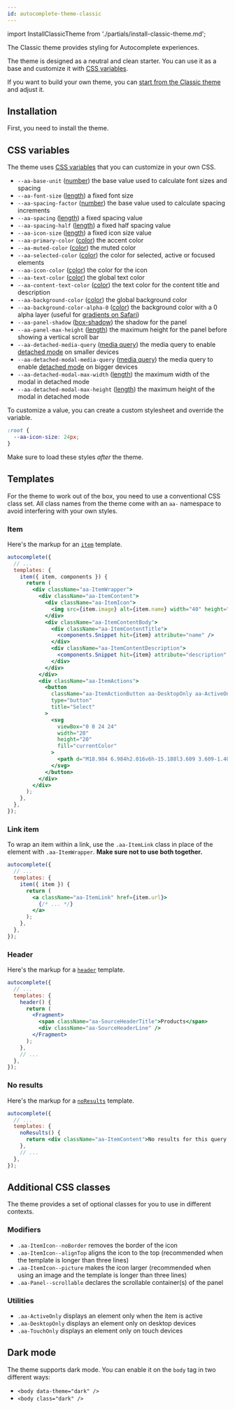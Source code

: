 ```yaml
---
id: autocomplete-theme-classic
---
```


import InstallClassicTheme from './partials/install-classic-theme.md';

The Classic theme provides styling for Autocomplete experiences.

The theme is designed as a neutral and clean starter. You can use it as a base and customize it with [CSS variables](https://developer.mozilla.org/en-US/docs/Web/CSS/Using_CSS_custom_properties).

If you want to build your own theme, you can [start from the Classic theme](https://github.com/algolia/autocomplete/tree/next/packages/autocomplete-theme-classic) and adjust it.

## Installation

First, you need to install the theme.

<InstallClassicTheme />

## CSS variables

The theme uses [CSS variables](https://developer.mozilla.org/en-US/docs/Web/CSS/Using_CSS_custom_properties) that you can customize in your own CSS.

- `--aa-base-unit` ([number](https://developer.mozilla.org/en-US/docs/Web/CSS/number)) the base value used to calculate font sizes and spacing
- `--aa-font-size` ([length](https://developer.mozilla.org/en-US/docs/Web/CSS/length)) a fixed font size
- `--aa-spacing-factor` ([number](https://developer.mozilla.org/en-US/docs/Web/CSS/number)) the base value used to calculate spacing increments
- `--aa-spacing` ([length](https://developer.mozilla.org/en-US/docs/Web/CSS/length)) a fixed spacing value
- `--aa-spacing-half` ([length](https://developer.mozilla.org/en-US/docs/Web/CSS/length)) a fixed half spacing value
- `--aa-icon-size` ([length](https://developer.mozilla.org/en-US/docs/Web/CSS/length)) a fixed icon size value
- `--aa-primary-color` ([color](https://developer.mozilla.org/en-US/docs/Web/CSS/color_value)) the accent color
- `--aa-muted-color` ([color](https://developer.mozilla.org/en-US/docs/Web/CSS/color_value)) the muted color
- `--aa-selected-color` ([color](https://developer.mozilla.org/en-US/docs/Web/CSS/color_value)) the color for selected, active or focused elements
- `--aa-icon-color` ([color](https://developer.mozilla.org/en-US/docs/Web/CSS/color_value)) the color for the icon
- `--aa-text-color` ([color](https://developer.mozilla.org/en-US/docs/Web/CSS/color_value)) the global text color
- `--aa-content-text-color` ([color](https://developer.mozilla.org/en-US/docs/Web/CSS/color_value)) the text color for the content title and description
- `--aa-background-color` ([color](https://developer.mozilla.org/en-US/docs/Web/CSS/color_value)) the global background color
- `--aa-background-color-alpha-0` ([color](https://developer.mozilla.org/en-US/docs/Web/CSS/color_value)) the background color with a 0 alpha layer (useful for [gradients on Safari](https://css-tricks.com/thing-know-gradients-transparent-black/))
- `--aa-panel-shadow` ([box-shadow](https://developer.mozilla.org/en-US/docs/Web/CSS/box-shadow)) the shadow for the panel
- `--aa-panel-max-height` ([length](https://developer.mozilla.org/en-US/docs/Web/CSS/length)) the maximum height for the panel before showing a vertical scroll bar
- `--aa-detached-media-query` ([media query](https://developer.mozilla.org/en-US/docs/Web/CSS/Media_Queries)) the media query to enable [detached mode](detached-mode) on smaller devices
- `--aa-detached-modal-media-query` ([media query](https://developer.mozilla.org/en-US/docs/Web/CSS/Media_Queries)) the media query to enable [detached mode](detached-mode) on bigger devices
- `--aa-detached-modal-max-width` ([length](https://developer.mozilla.org/en-US/docs/Web/CSS/length)) the maximum width of the modal in detached mode
- `--aa-detached-modal-max-height` ([length](https://developer.mozilla.org/en-US/docs/Web/CSS/length)) the maximum height of the modal in detached mode

To customize a value, you can create a custom stylesheet and override the variable.

```css title="CSS"
:root {
  --aa-icon-size: 24px;
}
```

Make sure to load these styles _after_ the theme.

## Templates

For the theme to work out of the box, you need to use a conventional CSS class set. All class names from the theme come with an `aa-` namespace to avoid interfering with your own styles.

### Item

Here's the markup for an [`item`](templates#item) template.

```jsx
autocomplete({
  // ...
  templates: {
    item({ item, components }) {
      return (
        <div className="aa-ItemWrapper">
          <div className="aa-ItemContent">
            <div className="aa-ItemIcon">
              <img src={item.image} alt={item.name} width="40" height="40" />
            </div>
            <div className="aa-ItemContentBody">
              <div className="aa-ItemContentTitle">
                <components.Snippet hit={item} attribute="name" />
              </div>
              <div className="aa-ItemContentDescription">
                <components.Snippet hit={item} attribute="description" />
              </div>
            </div>
          </div>
          <div className="aa-ItemActions">
            <button
              className="aa-ItemActionButton aa-DesktopOnly aa-ActiveOnly"
              type="button"
              title="Select"
            >
              <svg
                viewBox="0 0 24 24"
                width="20"
                height="20"
                fill="currentColor"
              >
                <path d="M18.984 6.984h2.016v6h-15.188l3.609 3.609-1.406 1.406-6-6 6-6 1.406 1.406-3.609 3.609h13.172v-4.031z" />
              </svg>
            </button>
          </div>
        </div>
      );
    },
  },
});
```

### Link item

To wrap an item within a link, use the `.aa-ItemLink` class in place of the element with `.aa-ItemWrapper`. **Make sure not to use both together.**

```jsx
autocomplete({
  // ...
  templates: {
    item({ item }) {
      return (
        <a className="aa-ItemLink" href={item.url}>
          {/* ... */}
        </a>
      );
    },
  },
});
```

### Header

Here's the markup for a [`header`](templates#header) template.

```jsx
autocomplete({
  // ...
  templates: {
    header() {
      return (
        <Fragment>
          <span className="aa-SourceHeaderTitle">Products</span>
          <div className="aa-SourceHeaderLine" />
        </Fragment>
      );
    },
    // ...
  },
});
```

### No results

Here's the markup for a [`noResults`](templates#noresults) template.

```jsx
autocomplete({
  // ...
  templates: {
    noResults() {
      return <div className="aa-ItemContent">No results for this query.</div>;
    },
    // ...
  },
});
```

## Additional CSS classes

The theme provides a set of optional classes for you to use in different contexts.

### Modifiers

- `.aa-ItemIcon--noBorder` removes the border of the icon
- `.aa-ItemIcon--alignTop` aligns the icon to the top (recommended when the template is longer than three lines)
- `.aa-ItemIcon--picture` makes the icon larger (recommended when using an image and the template is longer than three lines)
- `.aa-Panel--scrollable` declares the scrollable container(s) of the panel

### Utilities

- `.aa-ActiveOnly` displays an element only when the item is active
- `.aa-DesktopOnly` displays an element only on desktop devices
- `.aa-TouchOnly` displays an element only on touch devices

## Dark mode

The theme supports dark mode. You can enable it on the `body` tag in two different ways:

- `<body data-theme="dark" />`
- `<body class="dark" />`
